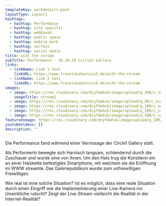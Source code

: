 ```yaml
---
templateKey: workdetails-post
layoutType: Layout1
hashtags:
  - hashtag: Performance
  - hashtag: site specific
  - hashtag: webbased
  - hashtag: public space
  - hashtag: mobile work
  - hashtag: surface
  - hashtag: social media
title: with the stream
subTitle: Performance - 26.10.19 Circle1 Gallery
links:
  - linkName: Link 1 test
    linkURL: https://www.franziskaharnisch.de/with-the-stream
  - linkName: Link 2 test
    linkURL: https://www.franziskaharnisch.de/with-the-stream
images:
  - image: https://res.cloudinary.com/dcyfdwhvk/image/upload/q_100/c_scale,f_auto,w_300/v1627998242/Franziska/51ca8d_4b85df2b81c344c2b91ce0120d842e9c_mv2_xjii7p.webp
    imageTitle: stream1
  - image: https://res.cloudinary.com/dcyfdwhvk/image/upload/q_99/c_scale,f_auto,w_300/v1627987426/Franziska/51ca8d_7b0fad85309a42648991586eff093bf6_mv2_y8j0bm.webp
  - image: https://res.cloudinary.com/dcyfdwhvk/image/upload/q_100/c_scale,f_auto,w_300/v1627995816/Franziska/stream3_pqdcmf.webp
  - image: https://res.cloudinary.com/dcyfdwhvk/image/upload/q_100/c_scale,f_auto,w_300/v1627987455/Franziska/51ca8d_aadc4182ac424d27af58ab4b6e15822e_mv2_yzlte1.webp
  - image: https://res.cloudinary.com/dcyfdwhvk/image/upload/q_100/c_scale,f_auto,w_300/v1627987224/Franziska/stream6_gi2dwi.png
featuredimage: https://res.cloudinary.com/dcyfdwhvk/image/upload/q_100/c_scale,f_auto,w_300/v1627987224/Franziska/stream6_gi2dwi.png
youtubeVideos: []
description: ""
---
```


Die Performance fand während einer Vernissage der Circle1 Gallery statt.

Als Performerin bewegte sich Harnisch langsam, schlendernd durch die Zuschauer und wurde eine von ihnen. Um den Hals trug die Künstlerin ein an einer Halskette befestigtes Smartphone, mit welchem sie die Eröffnung im WWW streamte.
Das Galeriepublikum wurde zum unfreiwilligen Freiwilligen.

Wie real ist eine solche Situation?
Ist es möglich, dass eine reale Situation durch einen Eingriff wie die Implementierung einer Live-Kamera ins Unwirkliche rutscht?
Zeigt der Live-Stream vielleicht die Realität in der Internet-Realität?
